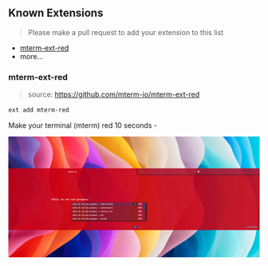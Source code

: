 ## Known Extensions

> Please make a pull request to add your extension to this list

- [mterm-ext-red](#mterm-ext-red)
- more...


### mterm-ext-red

> source: https://github.com/mterm-io/mterm-ext-red
```bash
ext add mterm-red
```
Make your terminal (mterm) red 10 seconds -

![red terminal](https://github.com/mterm-io/mterm-ext-red/blob/HEAD/info.png?raw=true)


